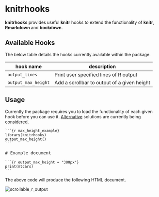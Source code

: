 <!-- README.md is generated from README.Rmd. Please edit that file -->
knitrhooks
==========

**knitrhooks** provides useful **knitr** hooks to extend the functionality of **knitr**, **Rmarkdown** and **bookdown**.

Available Hooks
---------------

The below table details the hooks currently available within the package.

| hook name           | description                                 |
|---------------------|---------------------------------------------|
| `output_lines`      | Print user specified lines of R output      |
| `output_max_height` | Add a scrollbar to output of a given height |

Usage
-----

Currently the package requires you to load the functionality of each given hook before you can use it. [Alternative](https://github.com/nathaneastwood/knitrhooks/issues/3) solutions are currently being considered.

<pre>
<code>```{r max_height_example}
library(knitrhooks)
output_max_height()
```</code>

# Example document

<code>```{r output_max_height = "300px"}
print(mtcars)
```</code>
</pre>
The above code will produce the following HTML document.

![scrollable\_r\_output](tools/images/README-example.PNG)
